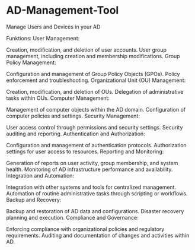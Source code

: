 # AD-Management-Tool
Manage Users and Devices in your AD 

Funktions:
User Management:

Creation, modification, and deletion of user accounts.
User group management, including creation and membership modifications.
Group Policy Management:

Configuration and management of Group Policy Objects (GPOs).
Policy enforcement and troubleshooting.
Organizational Unit (OU) Management:

Creation, modification, and deletion of OUs.
Delegation of administrative tasks within OUs.
Computer Management:

Management of computer objects within the AD domain.
Configuration of computer policies and settings.
Security Management:

User access control through permissions and security settings.
Security auditing and reporting.
Authentication and Authorization:

Configuration and management of authentication protocols.
Authorization settings for user access to resources.
Reporting and Monitoring:

Generation of reports on user activity, group membership, and system health.
Monitoring of AD infrastructure performance and availability.
Integration and Automation:

Integration with other systems and tools for centralized management.
Automation of routine administrative tasks through scripting or workflows.
Backup and Recovery:

Backup and restoration of AD data and configurations.
Disaster recovery planning and execution.
Compliance and Governance:

Enforcing compliance with organizational policies and regulatory requirements.
Auditing and documentation of changes and activities within AD.
